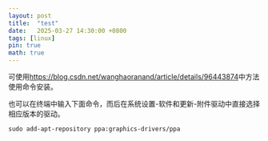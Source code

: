 ```yaml
---
layout: post
title:  "test"
date:   2025-03-27 14:30:00 +0800
tags: [linux]
pin: true
math: true
---
```


<style> h1 { border-bottom: none } </style>


可使用<https://blog.csdn.net/wanghaoranand/article/details/96443874>中方法使用命令安装。

也可以在终端中输入下面命令，而后在系统设置-软件和更新-附件驱动中直接选择相应版本的驱动。

```terminal
sudo add-apt-repository ppa:graphics-drivers/ppa
```
